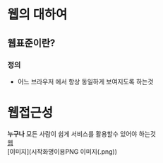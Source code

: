 # 웹의 대하여
## 웹표준이란?
### 정의
- 어느 브라우저 에서 항상 동일하게 보여지도록 하는것  
# 웹접근성
**누구나** 모든 사람이 쉽게 서비스를 활용할수 있어야 하는것  
[웹](https://github.com/younhyerim/younhyerim.githud.io/commit/0cf133d404ce2b8987b3b2a3b5d87e356c4f04a9)  
[이미지](시작화명이용PNG 이미지(.png))
